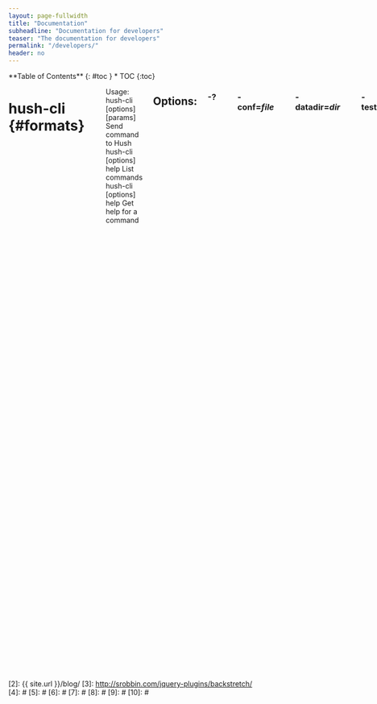 ```yaml
---
layout: page-fullwidth
title: "Documentation"
subheadline: "Documentation for developers"
teaser: "The documentation for developers"
permalink: "/developers/"
header: no
---
```

<div class="row">
<div class="medium-4 medium-push-8 columns" markdown="1">
<div class="panel radius" markdown="1">
**Table of Contents**
{: #toc }
*  TOC
{:toc}
</div>
</div><!-- /.medium-4.columns -->

<div class="medium-8 medium-pull-4 columns" markdown="1">

# hush-cli   {#formats}
-------------------------

Usage:  
  hush-cli [options] <command> [params]  Send command to Hush  
  hush-cli [options] help                List commands  
  hush-cli [options] help <command>      Get help for a command   

## Options:

### -?
       This help message

### -conf=*file*
       Specify configuration file (default: hush3.conf)

### -datadir=*dir*
       Specify data directory
 
### -testnet
       Use the test network

### -regtest
       Enter regression test mode, which uses a special chain in which blocks
       can be solved instantly. This is intended for regression testing tools
       and app development.

### -rpcconnect=*ip*
       Send commands to node running on <ip> (default: 127.0.0.1)

### -rpcport=*port*
       Connect to JSON-RPC on <port> (default: 8232 or testnet: 18232)

### -rpcwait
       Wait for RPC server to start

### -rpcuser=*user*
       Username for JSON-RPC connections

### -rpcpassword=*pw*
       Password for JSON-RPC connections

### -rpcclienttimeout=*n*
       Timeout in seconds during HTTP requests, or 0 for no timeout. (default:
       900)

### -stdin
       Read extra arguments from standard input, one per line until EOF/Ctrl-D
       (recommended for sensitive information such as passphrases)
  
    
# hushd   {#formats_d}
-------------------------
  
Usage:  
  hushd [options]                     Start Hush-flavored Komodo Daemon  

## Options:

### -?
       This help message

### -alerts
       Receive and display P2P network alerts (default: 1)

### -alertnotify=*cmd*
       Execute command when a relevant alert is received or we see a really
       long fork (%s in cmd is replaced by message)

### -blocknotify=*cmd*
       Execute command when the best block changes (%s in cmd is replaced by
       block hash)

### -checkblocks=*n*
       How many blocks to check at startup (default: 288, 0 = all)

### -checklevel=*n*
       How thorough the block verification of -checkblocks is (0-4, default: 3)

### -clientname=*SomeName*
       Full node client name, default 'MagicBean'

### -conf=*file*
       Specify configuration file (default: komodo.conf)

### -datadir=*dir*
       Specify data directory

### -exportdir=*dir*
       Specify directory to be used when exporting data

### -dbcache=*n*
       Set database cache size in megabytes (4 to 16384, default: 450)

### -loadblock=*file*
       Imports blocks from external blk000??.dat file on startup

### -maxorphantx=*n*
       Keep at most *n* unconnectable transactions in memory (default: 100)

### -mempooltxinputlimit=*n*
       [DEPRECATED FROM OVERWINTER] Set the maximum number of transparent
       inputs in a transaction that the mempool will accept (default: 0 = no
       limit applied)

### -par=*n*
       Set the number of script verification threads (-4 to 16, 0 = auto, <0 =
       leave that many cores free, default: 0)

### -prune=*n*
       Reduce storage requirements by pruning (deleting) old blocks. This mode
       disables wallet support and is incompatible with -txindex. Warning:
       Reverting this setting requires re-downloading the entire blockchain.
       (default: 0 = disable pruning blocks, >550 = target size in MiB to use
       for block files)

### -reindex
       Rebuild block chain index from current blk000??.dat files on startup

### -txindex
       Maintain a full transaction index, used by the getrawtransaction rpc
       call (default: 0)

### -addressindex
       Maintain a full address index, used to query for the balance, txids and
       unspent outputs for addresses (default: 0)

### -timestampindex
       Maintain a timestamp index for block hashes, used to query blocks hashes
       by a range of timestamps (default: 0)

### -spentindex
       Maintain a full spent index, used to query the spending txid and input
       index for an outpoint (default: 0)

### -zindex
       Maintain extra statistics about shielded transactions and payments
       (default: 0)

## Connection options:

### -addnode=*ip*
       Add a node to connect to and attempt to keep the connection open

### -banscore=*n*
       Threshold for disconnecting misbehaving peers (default: 100)

### -bantime=*n*
       Number of seconds to keep misbehaving peers from reconnecting (default:
       86400)

### -bind=*addr*
       Bind to given address and always listen on it. Use [host]:port notation
       for IPv6

### -connect=*ip*
       Connect only to the specified node(s)

### -discover
       Discover own IP addresses (default: 1 when listening and no -externalip
       or -proxy)

### -dns
       Allow DNS lookups for -addnode, -seednode and -connect (default: 1)

### -dnsseed
       Query for peer addresses via DNS lookup, if low on addresses (default: 1
       unless -connect)

### -externalip=*ip*
       Specify your own public address

### -forcednsseed
       Always query for peer addresses via DNS lookup (default: 0)

### -listen
       Accept connections from outside (default: 1 if no -proxy or -connect)

### -listenonion
       Automatically create Tor hidden service (default: 1)

### -maxconnections=*n*
       Maintain at most <n> connections to peers (default: 384)

### -maxreceivebuffer=*n*
       Maximum per-connection receive buffer, <n>*1000 bytes (default: 5000)

### -maxsendbuffer=*n*
       Maximum per-connection send buffer, <n>*1000 bytes (default: 1000)

### -onion=*ip:port*
       Use separate SOCKS5 proxy to reach peers via Tor hidden services
       (default: -proxy)

### -onlynet=*net*
       Only connect to nodes in network <net> (ipv4, ipv6 or onion)

### -permitbaremultisig
       Relay non-P2SH multisig (default: 1)

### -peerbloomfilters
       Support filtering of blocks and transaction with Bloom filters (default:
       1)

### -port=<port>
       Listen for connections on <port> (default: 7770 or testnet: 17770)

### -proxy=<ip:port>
       Connect through SOCKS5 proxy

### -proxyrandomize
       Randomize credentials for every proxy connection. This enables Tor
       stream isolation (default: 1)

### -seednode=*ip*
       Connect to a node to retrieve peer addresses, and disconnect

### -timeout=*n*
       Specify connection timeout in milliseconds (minimum: 1, default: 5000)

### -torcontrol=*ip*:*port*
       Tor control port to use if onion listening enabled (default:
       127.0.0.1:9051)

### -torpassword=*pass*
       Tor control port password (default: empty)

### -whitebind=*addr*
       Bind to given address and whitelist peers connecting to it. Use
       [host]:port notation for IPv6

### -whitelist=*netmask*
       Whitelist peers connecting from the given netmask or IP address. Can be
       specified multiple times. Whitelisted peers cannot be DoS banned and
       their transactions are always relayed, even if they are already in the
       mempool, useful e.g. for a gateway
## Wallet options:

### -disablewallet
       Do not load the wallet and disable wallet RPC calls

### -keypool=*n*
       Set key pool size to <n> (default: 100)

### -paytxfee=*amt*
       Fee (in KMD/kB) to add to transactions you send (default: 0.00)

### -rescan
       Rescan the block chain for missing wallet transactions on startup

### -salvagewallet
       Attempt to recover private keys from a corrupt wallet.dat on startup

### -sendfreetransactions
       Send transactions as zero-fee transactions if possible (default: 0)

### -spendzeroconfchange
       Spend unconfirmed change when sending transactions (default: 1)

### -txconfirmtarget=*n*
       If paytxfee is not set, include enough fee so transactions begin
       confirmation on average within n blocks (default: 2)

### -txexpirydelta
       Set the number of blocks after which a transaction that has not been
       mined will become invalid (default: 200)

### -maxtxfee=*amt*
       Maximum total fees (in KMD) to use in a single wallet transaction;
       setting this too low may abort large transactions (default: 0.10)

### -upgradewallet
       Upgrade wallet to latest format on startup

### -wallet=*file*
       Specify wallet file (within data directory) (default: wallet.dat)

### -walletbroadcast
       Make the wallet broadcast transactions (default: 1)

### -walletnotify=*cmd*
       Execute command when a wallet transaction changes (%s in cmd is replaced
       by TxID)

### -whitelistaddress=*Raddress*
       Enable the wallet filter for notary nodes and add one Raddress to the
       whitelist of the wallet filter. If -whitelistaddress= is used, then the
       wallet filter is automatically activated. Several Raddresses can be
       defined using several -whitelistaddress= (similar to -addnode). The
       wallet filter will filter the utxo to only ones coming from my own
       Raddress (derived from pubkey) and each Raddress defined using
       -whitelistaddress= this option is mostly for Notary Nodes).

### -zapwallettxes=*mode*
       Delete all wallet transactions and only recover those parts of the
       blockchain through -rescan on startup (1 = keep tx meta data e.g.
       account owner and payment request information, 2 = drop tx meta data)

## -ZeroMQ notification options:

### -zmqpubhashblock=*address*
       Enable publish hash block in <address>

### -zmqpubhashtx=*address*
       Enable publish hash transaction in <address>

### -zmqpubrawblock=*address*
       Enable publish raw block in <address>

### -zmqpubrawtx=*address*
       Enable publish raw transaction in <address>
## Debugging/Testing options:

### -debug=*category*
       Output debugging information (default: 0, supplying *category* is
       optional). If *category* is not supplied or if *category* = 1, output
       all debugging information. *category* can be: addrman, alert, bench,
       coindb, db, estimatefee, http, libevent, lock, mempool, net,
       partitioncheck, pow, proxy, prune, rand, reindex, rpc, selectcoins, tor,
       zmq, zrpc, zrpcunsafe (implies zrpc).

### -experimentalfeatures
       Enable use of experimental features

### -help-debug
       Show all debugging options (usage: --help -help-debug)

### -logips
       Include IP addresses in debug output (default: 0)

### -logtimestamps
       Prepend debug output with timestamp (default: 1)

### -minrelaytxfee=*amt*
       Fees (in KMD/kB) smaller than this are considered zero fee for relaying
       (default: 0.000001)

### -printtoconsole
       Send trace/debug info to console instead of debug.log file

### -shrinkdebugfile
       Shrink debug.log file on client startup (default: 1 when no -debug)

### -testnet
       Use the test network

## Node relay options:

### -datacarrier
       Relay and mine data carrier transactions (default: 1)

### -datacarriersize
       Maximum size of data in data carrier transactions we relay and mine
       (default: 8192)

## Block creation options:

### -blockminsize=*n*
       Set minimum block size in bytes (default: 0)

### -blockmaxsize=*n*
       Set maximum block size in bytes (default: 2000000)

### -blockprioritysize=*n*
       Set maximum size of high-priority/low-fee transactions in bytes
       (default: 1000000)

## Mining options:

### -mint
       Mint/stake coins automatically (default: 0)

### -gen
       Mine/generate coins (default: 0)

### -genproclimit=*n*
       Set the number of threads for coin mining if enabled (-1 = all cores,
       default: 0)

### -equihashsolver=*name*
       Specify the Equihash solver to be used if enabled (default: "default")

### -mineraddress=*addr*
       Send mined coins to a specific single address

### -minetolocalwallet
       Require that mined blocks use a coinbase address in the local wallet
       (default: 1)

## RPC server options:

### -server
       Accept command line and JSON-RPC commands

### -rest
       Accept public REST requests (default: 0)

### -rpcbind=*addr*
       Bind to given address to listen for JSON-RPC connections. Use
       [host]:port notation for IPv6. This option can be specified multiple
       times (default: bind to all interfaces)

### -rpcuser=*user*
       Username for JSON-RPC connections

### -rpcpassword=*pw*
       Password for JSON-RPC connections

### -rpcport=*port*
       Listen for JSON-RPC connections on <port> (default: 7771 or testnet:
       17771)

### -rpcallowip=*ip*
       Allow JSON-RPC connections from specified source. Valid for <ip> are a
       single IP (e.g. 1.2.3.4), a network/netmask (e.g. 1.2.3.4/255.255.255.0)
       or a network/CIDR (e.g. 1.2.3.4/24). This option can be specified
       multiple times

### -rpcthreads=*n*
       Set the number of threads to service RPC calls (default: 4)

## Metrics Options (only if -daemon and -printtoconsole are not set):

### -showmetrics
       Show metrics on stdout (default: 1 if running in a console, 0 otherwise)

### -metricsui
       Set to 1 for a persistent metrics screen, 0 for sequential metrics
       output (default: 1 if running in a console, 0 otherwise)

### -metricsrefreshtime
       Number of seconds between metrics refreshes (default: 1 if running in a
       console, 600 otherwise)

## Komodo Asset Chain options:

### -ac_algo
       Choose PoW mining algorithm, default is Equihash

### -ac_blocktime
       Block time in seconds, default is 60

### -ac_cc
       Cryptoconditions, default 0

### -ac_beam
       BEAM integration

### -ac_coda
       CODA integration

### -ac_cclib
       Cryptoconditions dynamicly loadable library

### -ac_ccenable
       Cryptoconditions to enable

### -ac_ccactivate
       Block height to enable Cryptoconditions

### -ac_decay
       Percentage of block reward decrease at each halving

### -ac_end
       Block height at which block rewards will end

### -ac_eras
       Block reward eras

### -ac_founders
       Number of blocks between founders reward payouts

### -ac_halving
       Number of blocks between each block reward halving

### -ac_name
       Name of asset chain

### -ac_notarypay
       Pay notaries, default 0

### -ac_perc
       Percentage of block rewards paid to the founder

### -ac_private
       Shielded transactions only (except coinbase + notaries), default is 0

### -ac_pubkey
       Public key for receiving payments on the network

### -ac_public
       Transparent transactions only, default 0

### -ac_reward
       Block reward in satoshis, default is 0

### -ac_sapling
       Sapling activation block height

### -ac_script
       P2SH/multisig address to receive founders rewards

### -ac_staked
       Percentage of blocks that are Proof-Of-Stake, default 0

### -ac_supply
       Starting supply, default is 0

### -ac_timelockfrom
       Timelocked coinbase start height

### -ac_timelockgte
       Timelocked coinbase minimum amount to be locked

### -ac_timelockto
       Timelocked coinbase stop height

### -ac_txpow
       Enforce transaction-rate limit, default 0




{% include _improve_content.html %}

</div><!-- /.medium-8.columns -->
</div><!-- /.row -->

 [1]: http://kramdown.gettalong.org/converter/html.html#toc
 [2]: {{ site.url }}/blog/
 [3]: http://srobbin.com/jquery-plugins/backstretch/
 [4]: #
 [5]: #
 [6]: #
 [7]: #
 [8]: #
 [9]: #
 [10]: #
